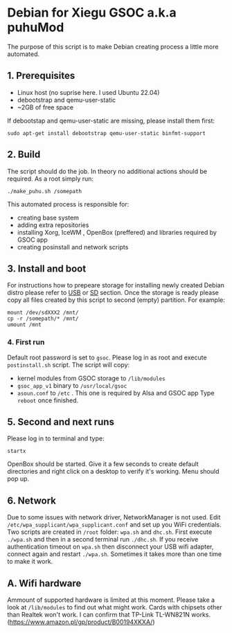 # Debian for Xiegu GSOC a.k.a puhuMod

The purpose of this script is to make Debian creating process a little more
automated. 

## 1. Prerequisites
* Linux host (no suprise here. I used Ubuntu 22.04)
* debootstrap and qemu-user-static
* ~2GB of free space

If debootstap and qemu-user-static are missing, please install them first:

```
sudo apt-get install debootstrap qemu-user-static binfmt-support
```

## 2. Build

The script should do the job. In theory no additional actions should be required. 
As a root simply run:

```
./make_puhu.sh /somepath
```

This automated process is responsible for: 

* creating base system
* adding extra repositories
* installing Xorg, IceWM , OpenBox (preffered) and libraries required by GSOC app
* creating posinstall and network scripts

## 3. Install and boot

For instructions how to prepeare storage for installing newly created Debian 
distro please refer to [USB](../usb_boot) or [SD](../sdcard_boot) section.
Once the storage is ready please copy all files created by this script 
to second (empty) partition. For example:

```
mount /dev/sdXXX2 /mnt/
cp -r /somepath/* /mnt/
umount /mnt
```

### 4. First run

Default root password is set to `gsoc`. Please log in as root and execute
`postinstall.sh` script. The script will copy: 
* kernel modules from GSOC storage to `/lib/modules`
* `gsoc_app_v1` binary to `/usr/local/gsoc`
* `asoun.conf` to `/etc` . This one is required by Alsa and GSOC app
Type `reboot` once finished.

## 5. Second and next runs

Please log in to terminal and type:
```
startx
```
OpenBox should be started. Give it a few seconds to create default directories
and right click on a desktop to verify it's working. Menu should pop up.


## 6. Network

Due to some issues with network driver, NetworkManager is not used.
Edit `/etc/wpa_supplicant/wpa_supplicant.conf` and set up you WiFi credentials.
Two scripts are created in `/root` folder: `wpa.sh` and `dhc.sh`.
First execute `./wpa.sh` and then in a second terminal run `./dhc.sh`.
If you receive authentication timeout on `wpa.sh` then disconnect your USB
wifi adapter, connect again and restart `./wpa.sh`. Sometimes it takes more
than one time to make it work.


## A. Wifi hardware

Ammount of supported hardware is limited at this moment. Please take a look 
at `/lib/modules` to find out what might work. Cards with chipsets other than
Realtek won't work. I can confirm that TP-Link TL-WN821N works.
(https://www.amazon.pl/gp/product/B00194XKXA/)

